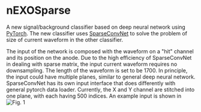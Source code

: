 # nEXOSparse
A new signal/background classifier based on deep neural network using [PyTorch](https://pytorch.org/docs/stable/index.html). The new classifier uses [SparseConvNet](https://github.com/facebookresearch/SparseConvNet) to solve the problem of size of current waveform in the other classifier.

The input of the network is composed with the waveform on a "hit" channel and its position on the anode. Due to the high efficiency of SparseConvNet in dealing with sparse matrix, the input current waveform requires no downsampling. The length of the waveform is set to be 1700. In principle, the input could have multiple planes, similar to general deep neural network. SparseConvNet has its own input interface that does differently with general pytorch data loader. Currently, the X
and Y channel are stitched into one plane, with each having 500 indices. An example input is shown in ![Fig. 1](./images/example_wf.png=100x200)
